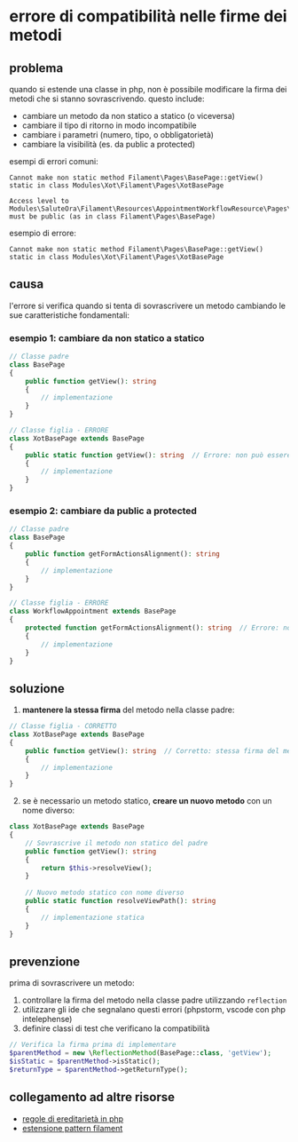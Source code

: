 # errore di compatibilità nelle firme dei metodi

## problema

quando si estende una classe in php, non è possibile modificare la firma dei metodi che si stanno sovrascrivendo. questo include:

- cambiare un metodo da non statico a statico (o viceversa)
- cambiare il tipo di ritorno in modo incompatibile
- cambiare i parametri (numero, tipo, o obbligatorietà)
- cambiare la visibilità (es. da public a protected)

esempi di errori comuni:

```
Cannot make non static method Filament\Pages\BasePage::getView() static in class Modules\Xot\Filament\Pages\XotBasePage
```

```
Access level to Modules\SaluteOra\Filament\Resources\AppointmentWorkflowResource\Pages\WorkflowAppointment::getFormActionsAlignment() must be public (as in class Filament\Pages\BasePage)
```

esempio di errore:
```
Cannot make non static method Filament\Pages\BasePage::getView() static in class Modules\Xot\Filament\Pages\XotBasePage
```

## causa

l'errore si verifica quando si tenta di sovrascrivere un metodo cambiando le sue caratteristiche fondamentali:

### esempio 1: cambiare da non statico a statico

```php
// Classe padre
class BasePage
{
    public function getView(): string
    {
        // implementazione
    }
}

// Classe figlia - ERRORE
class XotBasePage extends BasePage
{
    public static function getView(): string  // Errore: non può essere statico
    {
        // implementazione
    }
}
```

### esempio 2: cambiare da public a protected

```php
// Classe padre
class BasePage
{
    public function getFormActionsAlignment(): string
    {
        // implementazione
    }
}

// Classe figlia - ERRORE
class WorkflowAppointment extends BasePage
{
    protected function getFormActionsAlignment(): string  // Errore: non può essere protected
    {
        // implementazione
    }
}
```

## soluzione

1. **mantenere la stessa firma** del metodo nella classe padre:

```php
// Classe figlia - CORRETTO
class XotBasePage extends BasePage
{
    public function getView(): string  // Corretto: stessa firma del metodo padre
    {
        // implementazione
    }
}
```

2. se è necessario un metodo statico, **creare un nuovo metodo** con un nome diverso:

```php
class XotBasePage extends BasePage
{
    // Sovrascrive il metodo non statico del padre
    public function getView(): string
    {
        return $this->resolveView();
    }
    
    // Nuovo metodo statico con nome diverso
    public static function resolveViewPath(): string
    {
        // implementazione statica
    }
}
```

## prevenzione

prima di sovrascrivere un metodo:

1. controllare la firma del metodo nella classe padre utilizzando `reflection`
2. utilizzare gli ide che segnalano questi errori (phpstorm, vscode con php intelephense)
3. definire classi di test che verificano la compatibilità

```php
// Verifica la firma prima di implementare
$parentMethod = new \ReflectionMethod(BasePage::class, 'getView');
$isStatic = $parentMethod->isStatic();
$returnType = $parentMethod->getReturnType();
```

## collegamento ad altre risorse

- [regole di ereditarietà in php](/var/www/html/base_saluteora/laravel/docs/standards/php-inheritance-rules.md)
- [estensione pattern filament](/var/www/html/base_saluteora/laravel/Modules/Xot/docs/filament_extension_pattern.md)
